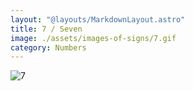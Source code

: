 ```yaml
---
layout: "@layouts/MarkdownLayout.astro"
title: 7 / Seven
image: ./assets/images-of-signs/7.gif
category: Numbers
---
```


![7](@signs/7.gif)
